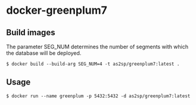 # docker-greenplum7

## Build images
The parameter SEG_NUM determines the number of segments with which the database will be deployed.
```
$ docker build --build-arg SEG_NUM=4 -t as2sp/greenplum7:latest .
```

## Usage
```
$ docker run --name greenplum -p 5432:5432 -d as2sp/greenplum7:latest
```
